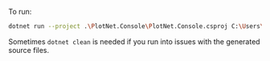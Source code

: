 

To run: 

```bash
dotnet run --project .\PlotNet.Console\PlotNet.Console.csproj C:\Users\sheve\repos\eShopOnWeb
```

Sometimes `dotnet clean` is needed if you run into issues with the generated source files.